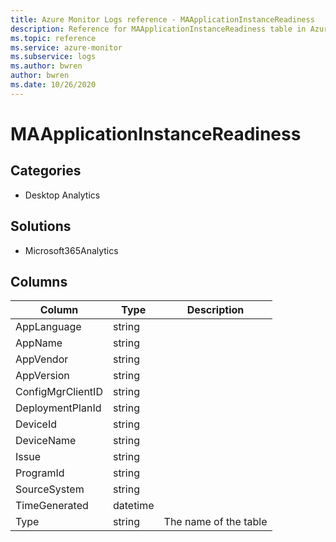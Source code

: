 ```yaml
---
title: Azure Monitor Logs reference - MAApplicationInstanceReadiness
description: Reference for MAApplicationInstanceReadiness table in Azure Monitor Logs.
ms.topic: reference
ms.service: azure-monitor
ms.subservice: logs
ms.author: bwren
author: bwren
ms.date: 10/26/2020
---
```


# MAApplicationInstanceReadiness

 

## Categories

- Desktop Analytics
## Solutions

- Microsoft365Analytics




## Columns

|Column|Type|Description|
|---|---|---|
|AppLanguage|string||
|AppName|string||
|AppVendor|string||
|AppVersion|string||
|ConfigMgrClientID|string||
|DeploymentPlanId|string||
|DeviceId|string||
|DeviceName|string||
|Issue|string||
|ProgramId|string||
|SourceSystem|string||
|TimeGenerated|datetime||
|Type|string|The name of the table|
